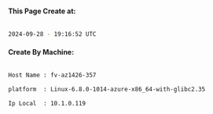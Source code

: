 
   
#### This Page Create at:

```bash

2024-09-28 - 19:16:52 UTC

```

#### Create By Machine:

```bash

Host Name : fv-az1426-357

platform  : Linux-6.8.0-1014-azure-x86_64-with-glibc2.35

Ip Local  : 10.1.0.119

```


